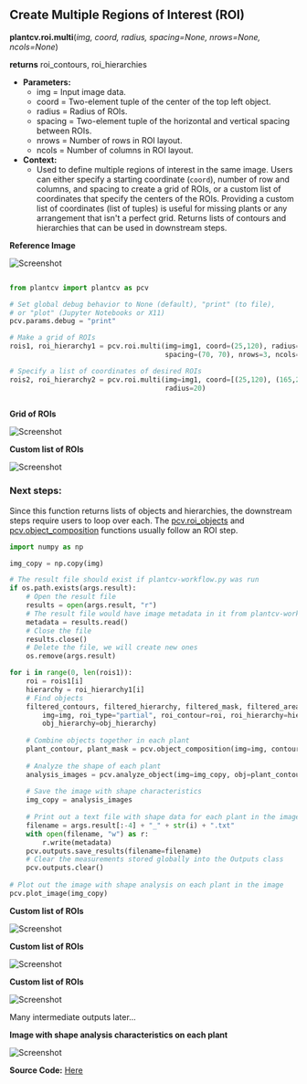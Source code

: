 ## Create Multiple Regions of Interest (ROI) 

**plantcv.roi.multi**(*img, coord, radius, spacing=None, nrows=None, ncols=None*)

**returns** roi_contours, roi_hierarchies

- **Parameters:**
    - img            = Input image data.
    - coord          = Two-element tuple of the center of the top left object.
    - radius         = Radius of ROIs.
    - spacing        = Two-element tuple of the horizontal and vertical spacing between ROIs.
    - nrows          = Number of rows in ROI layout.
    - ncols          = Number of columns in ROI layout.
- **Context:**
    - Used to define multiple regions of interest in the same image. Users can either specify a
      starting coordinate (`coord`), number of row and columns, and spacing to create a grid of ROIs,
      or a custom list of coordinates that specify the centers of the ROIs. Providing a custom list 
      of coordinates (list of tuples) is useful for missing plants or any arrangement that isn't 
      a perfect grid. Returns lists of contours and hierarchies that can be used in downstream steps. 

**Reference Image**

![Screenshot](img/documentation_images/multi/original_multi_image.jpg)

```python

from plantcv import plantcv as pcv

# Set global debug behavior to None (default), "print" (to file), 
# or "plot" (Jupyter Notebooks or X11)
pcv.params.debug = "print"

# Make a grid of ROIs 
rois1, roi_hierarchy1 = pcv.roi.multi(img=img1, coord=(25,120), radius=20, 
                                      spacing=(70, 70), nrows=3, ncols=6)

# Specify a list of coordinates of desired ROIs 
rois2, roi_hierarchy2 = pcv.roi.multi(img=img1, coord=[(25,120), (165,260), (310, 260)], 
                                      radius=20)
                                      
```

**Grid of ROIs**

![Screenshot](img/documentation_images/multi/grid_roi.jpg)

**Custom list of ROIs** 

![Screenshot](img/documentation_images/multi/custom_list_roi.jpg)

### Next steps:

Since this function returns lists of objects and hierarchies, the downstream steps require users to loop 
over each. The [pcv.roi_objects](roi_objects.md) and [pcv.object_composition](object_composition.md) functions usually 
follow an ROI step.

```python
import numpy as np 

img_copy = np.copy(img)

# The result file should exist if plantcv-workflow.py was run
if os.path.exists(args.result):
    # Open the result file
    results = open(args.result, "r")
    # The result file would have image metadata in it from plantcv-workflow.py, read it into memory
    metadata = results.read()
    # Close the file
    results.close()
    # Delete the file, we will create new ones
    os.remove(args.result)

for i in range(0, len(rois1)):
    roi = rois1[i]
    hierarchy = roi_hierarchy1[i]
    # Find objects
    filtered_contours, filtered_hierarchy, filtered_mask, filtered_area = pcv.roi_objects(
        img=img, roi_type="partial", roi_contour=roi, roi_hierarchy=hierarchy, object_contour=obj, 
        obj_hierarchy=obj_hierarchy)
    
    # Combine objects together in each plant     
    plant_contour, plant_mask = pcv.object_composition(img=img, contours=filtered_contours, hierarchy=filtered_hierarchy)        
    
    # Analyze the shape of each plant 
    analysis_images = pcv.analyze_object(img=img_copy, obj=plant_contour, mask=plant_mask)
    
    # Save the image with shape characteristics 
    img_copy = analysis_images
    
    # Print out a text file with shape data for each plant in the image 
    filename = args.result[:-4] + "_" + str(i) + ".txt" 
    with open(filename, "w") as r:
        r.write(metadata)
    pcv.outputs.save_results(filename=filename)
    # Clear the measurements stored globally into the Outputs class
    pcv.outputs.clear()
    
# Plot out the image with shape analysis on each plant in the image 
pcv.plot_image(img_copy)
```
**Custom list of ROIs** 

![Screenshot](img/documentation_images/multi/first_plant_mask.jpg)

**Custom list of ROIs** 

![Screenshot](img/documentation_images/multi/first_plant_object.jpg)

**Custom list of ROIs** 

![Screenshot](img/documentation_images/multi/first_plant_shape.jpg)

Many intermediate outputs later... 

**Image with shape analysis characteristics on each plant** 

![Screenshot](img/documentation_images/multi/multi_plants_shape.jpg)

**Source Code:** [Here](https://github.com/danforthcenter/plantcv/blob/master/plantcv/plantcv/roi/roi_methods.py)
